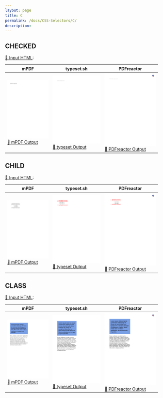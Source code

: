 ```yaml
---
layout: page
title: C
permalink: /docs/CSS-Selectors/C/
description: 
---
```




## CHECKED

[📄 Input HTML](/html/CSS%20Selectors/C/checked.html):

| mPDF | typeset.sh | PDFreactor |
|---------|---------|---------|
| ![mPDF Preview](mpdf__html_CSS_Selectors_C_checked.html.png) [📕 mPDF Output](mpdf__html_CSS_Selectors_C_checked.html.pdf) | ![typeset Preview](typeset__html_CSS_Selectors_C_checked.html.png) [📕 typeset Output](typeset__html_CSS_Selectors_C_checked.html.pdf) | ![PDFreactor Preview](pdfreactor__html_CSS_Selectors_C_checked.html.png) [📕 PDFreactor Output](pdfreactor__html_CSS_Selectors_C_checked.html.pdf)

## CHILD

[📄 Input HTML](/html/CSS%20Selectors/C/child.html):

| mPDF | typeset.sh | PDFreactor |
|---------|---------|---------|
| ![mPDF Preview](mpdf__html_CSS_Selectors_C_child.html.png) [📕 mPDF Output](mpdf__html_CSS_Selectors_C_child.html.pdf) | ![typeset Preview](typeset__html_CSS_Selectors_C_child.html.png) [📕 typeset Output](typeset__html_CSS_Selectors_C_child.html.pdf) | ![PDFreactor Preview](pdfreactor__html_CSS_Selectors_C_child.html.png) [📕 PDFreactor Output](pdfreactor__html_CSS_Selectors_C_child.html.pdf)

## CLASS

[📄 Input HTML](/html/CSS%20Selectors/C/class.html):

| mPDF | typeset.sh | PDFreactor |
|---------|---------|---------|
| ![mPDF Preview](mpdf__html_CSS_Selectors_C_class.html.png) [📕 mPDF Output](mpdf__html_CSS_Selectors_C_class.html.pdf) | ![typeset Preview](typeset__html_CSS_Selectors_C_class.html.png) [📕 typeset Output](typeset__html_CSS_Selectors_C_class.html.pdf) | ![PDFreactor Preview](pdfreactor__html_CSS_Selectors_C_class.html.png) [📕 PDFreactor Output](pdfreactor__html_CSS_Selectors_C_class.html.pdf)


